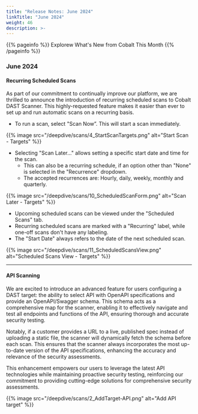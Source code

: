 ```yaml
---
title: "Release Notes: June 2024"
linkTitle: "June 2024"
weight: 46
description: >-
---
```


{{% pageinfo %}} 
Explorew What's New from Cobalt This Month
{{% /pageinfo %}}

### June 2024


#### Recurring Scheduled Scans

As part of our commitment to continually improve our platform, we are thrilled to announce the introduction of recurring scheduled scans to Cobalt DAST Scanner. This highly-requested feature makes it easier than ever to set up and run automatic scans on a recurring basis.

- To run a scan, select "Scan Now”. This will start a scan immediately.

{{% image src="/deepdive/scans/4_StartScanTargets.png" alt="Start Scan - Targets" %}}

- Selecting "Scan Later..." allows setting a specific start date and time for the scan. 
  - This can also be a recurring schedule, if an option other than "None" is selected in the "Recurrence" dropdown.
  - The accepted recurrences are: Hourly, daily, weekly, monthly and quarterly.

{{% image src="/deepdive/scans/10_ScheduledScanForm.png" alt="Scan Later - Targets" %}}

-  Upcoming scheduled scans can be viewed under the "Scheduled Scans" tab.
  - Recurring scheduled scans are marked with a "Recurring" label, while one-off scans don't have any labeling.
  - The "Start Date" always refers to the date of the next scheduled scan.

{{% image src="/deepdive/scans/11_ScheduledScansView.png" alt="Scheduled Scans View - Targets" %}}


---

#### API Scanning

We are excited to introduce an advanced feature for users configuring a DAST target: the ability to select API with OpenAPI specifications and provide an OpenAPI/Swagger schema. This schema acts as a comprehensive map for the scanner, enabling it to effectively navigate and test all endpoints and functions of the API, ensuring thorough and accurate security testing.

Notably, if a customer provides a URL to a live, published spec instead of uploading a static file, the scanner will dynamically fetch the schema before each scan. This ensures that the scanner always incorporates the most up-to-date version of the API specifications, enhancing the accuracy and relevance of the security assessments.

This enhancement empowers our users to leverage the latest API technologies while maintaining proactive security testing, reinforcing our commitment to providing cutting-edge solutions for comprehensive security assessments.

{{% image src="/deepdive/scans/2_AddTarget-API.png" alt="Add API target" %}}

